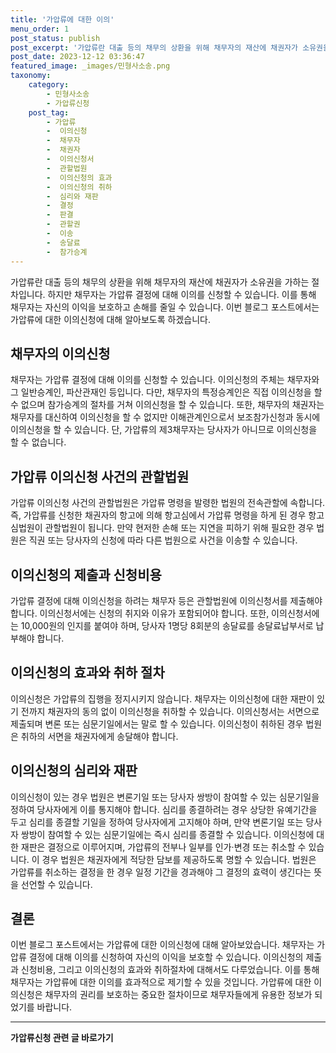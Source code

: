 ```yaml
---
title: '가압류에 대한 이의'
menu_order: 1
post_status: publish
post_excerpt: '가압류란 대출 등의 채무의 상환을 위해 채무자의 재산에 채권자가 소유권을 가하는 절차입니다. 하지만 채무자는 가압류 결정에 대해 이의를 신청할 수 있습니다. 이를 통해 채무자는 자신의 이익을 보호하고 손해를 줄일 수 있습니다. 이번 블로그 포스트에서는 가압류에 대한 이의신청에 대해 알아보도록 하겠습니다.'
post_date: 2023-12-12 03:36:47
featured_image: _images/민형사소송.png
taxonomy:
    category:
        - 민형사소송
        - 가압류신청
    post_tag:
        - 가압류
        -  이의신청
        -  채무자
        -  채권자
        -  이의신청서
        -  관할법원
        -  이의신청의 효과
        -  이의신청의 취하
        -  심리와 재판
        -  결정
        -  판결
        -  관할권
        -  이송
        -  송달료
        -  참가승계
---
```



가압류란 대출 등의 채무의 상환을 위해 채무자의 재산에 채권자가 소유권을 가하는 절차입니다. 하지만 채무자는 가압류 결정에 대해 이의를 신청할 수 있습니다. 이를 통해 채무자는 자신의 이익을 보호하고 손해를 줄일 수 있습니다. 이번 블로그 포스트에서는 가압류에 대한 이의신청에 대해 알아보도록 하겠습니다.

## 채무자의 이의신청

채무자는 가압류 결정에 대해 이의를 신청할 수 있습니다. 이의신청의 주체는 채무자와 그 일반승계인, 파산관재인 등입니다. 다만, 채무자의 특정승계인은 직접 이의신청을 할 수 없으며 참가승계의 절차를 거쳐 이의신청을 할 수 있습니다. 또한, 채무자의 채권자는 채무자를 대신하여 이의신청을 할 수 없지만 이해관계인으로서 보조참가신청과 동시에 이의신청을 할 수 있습니다. 단, 가압류의 제3채무자는 당사자가 아니므로 이의신청을 할 수 없습니다.

## 가압류 이의신청 사건의 관할법원

가압류 이의신청 사건의 관할법원은 가압류 명령을 발령한 법원의 전속관할에 속합니다. 즉, 가압류를 신청한 채권자의 항고에 의해 항고심에서 가압류 명령을 하게 된 경우 항고심법원이 관할법원이 됩니다. 만약 현저한 손해 또는 지연을 피하기 위해 필요한 경우 법원은 직권 또는 당사자의 신청에 따라 다른 법원으로 사건을 이송할 수 있습니다.

## 이의신청의 제출과 신청비용

가압류 결정에 대해 이의신청을 하려는 채무자 등은 관할법원에 이의신청서를 제출해야 합니다. 이의신청서에는 신청의 취지와 이유가 포함되어야 합니다. 또한, 이의신청서에는 10,000원의 인지를 붙여야 하며, 당사자 1명당 8회분의 송달료를 송달료납부서로 납부해야 합니다.

## 이의신청의 효과와 취하 절차

이의신청은 가압류의 집행을 정지시키지 않습니다. 채무자는 이의신청에 대한 재판이 있기 전까지 채권자의 동의 없이 이의신청을 취하할 수 있습니다. 이의신청서는 서면으로 제출되며 변론 또는 심문기일에서는 말로 할 수 있습니다. 이의신청이 취하된 경우 법원은 취하의 서면을 채권자에게 송달해야 합니다.

## 이의신청의 심리와 재판

이의신청이 있는 경우 법원은 변론기일 또는 당사자 쌍방이 참여할 수 있는 심문기일을 정하여 당사자에게 이를 통지해야 합니다. 심리를 종결하려는 경우 상당한 유예기간을 두고 심리를 종결할 기일을 정하여 당사자에게 고지해야 하며, 만약 변론기일 또는 당사자 쌍방이 참여할 수 있는 심문기일에는 즉시 심리를 종결할 수 있습니다. 이의신청에 대한 재판은 결정으로 이루어지며, 가압류의 전부나 일부를 인가·변경 또는 취소할 수 있습니다. 이 경우 법원은 채권자에게 적당한 담보를 제공하도록 명할 수 있습니다. 법원은 가압류를 취소하는 결정을 한 경우 일정 기간을 경과해야 그 결정의 효력이 생긴다는 뜻을 선언할 수 있습니다.

## 결론

이번 블로그 포스트에서는 가압류에 대한 이의신청에 대해 알아보았습니다. 채무자는 가압류 결정에 대해 이의를 신청하여 자신의 이익을 보호할 수 있습니다. 이의신청의 제출과 신청비용, 그리고 이의신청의 효과와 취하절차에 대해서도 다루었습니다. 이를 통해 채무자는 가압류에 대한 이의를 효과적으로 제기할 수 있을 것입니다. 가압류에 대한 이의신청은 채무자의 권리를 보호하는 중요한 절차이므로 채무자들에게 유용한 정보가 되었기를 바랍니다.
<!-- wp:separator -->
<hr class="wp-block-separator has-alpha-channel-opacity"/>
<!-- /wp:separator -->

<!-- wp:group {"backgroundColor":"base","layout":{"type":"constrained"}} -->
<div class="wp-block-group has-base-background-color has-background"><!-- wp:paragraph {"align":"center","fontSize":"medium"} -->
<p class="has-text-align-center has-large-font-size"><strong>가압류신청 관련 글 바로가기</strong></p>
<!-- /wp:paragraph -->


<!-- wp:latest-posts
{"categories":[{"id":14445,"count":19,"description":"","link":"https://uknowlaw.com/category/%ea%b0%80%ec%95%95%eb%a5%98%ec%8b%a0%ec%b2%ad/","name":"가압류신청","slug":"가압류신청","taxonomy":"category","parent":0,"meta":[],"_links":{"self":[{"href":"https://uknowlaw.com/wp-json/wp/v2/categories/14445"}],"collection":[{"href":"https://uknowlaw.com/wp-json/wp/v2/categories"}],"about":[{"href":"https://uknowlaw.com/wp-json/wp/v2/taxonomies/category"}],"wp:post_type":[{"href":"https://uknowlaw.com/wp-json/wp/v2/posts?categories=14445"}],"curies":[{"name":"wp","href":"https://api.w.org/{rel}","templated":true}]}}],"postsToShow":100,"excerptLength":28,"postLayout":"grid","columns":2,"featuredImageAlign":"left","featuredImageSizeSlug":"large","fontSize":"small"} /--></div>
<!-- /wp:group -->